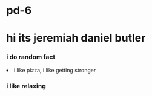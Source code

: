 # pd-6
<!DOCTYPE html>
<html lang="en">
<head>
    <meta charset="UTF-8">
    <meta name="viewport" content="width=device-width, initial-scale=1.0">
    <title>Document</title>
</head>
<body>
    <h1>hi its jeremiah daniel butler</h1>
    <h3> i do <b>random fact</b> </h3>
    <li> i like pizza, i like getting stronger</li>
    <h3>i like relaxing</h3>
</body>
</html>
